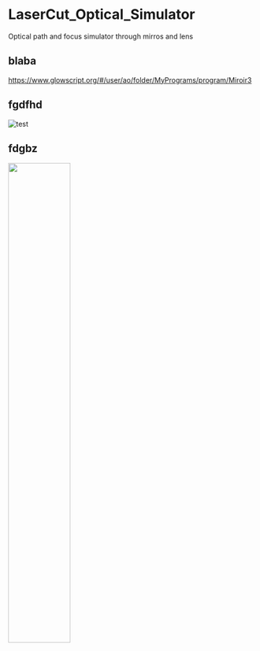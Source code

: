 # LaserCut_Optical_Simulator
Optical path and focus simulator through mirros and lens

## blaba

https://www.glowscript.org/#/user/ao/folder/MyPrograms/program/Miroir3

## fgdfhd

![test](https://user-images.githubusercontent.com/52421519/60453599-d4db8e80-9c31-11e9-9822-f330ec335818.jpg)

## fdgbz
<img src="https://user-images.githubusercontent.com/52421519/60453599-d4db8e80-9c31-11e9-9822-f330ec335818.jpg" width="50%"  />

